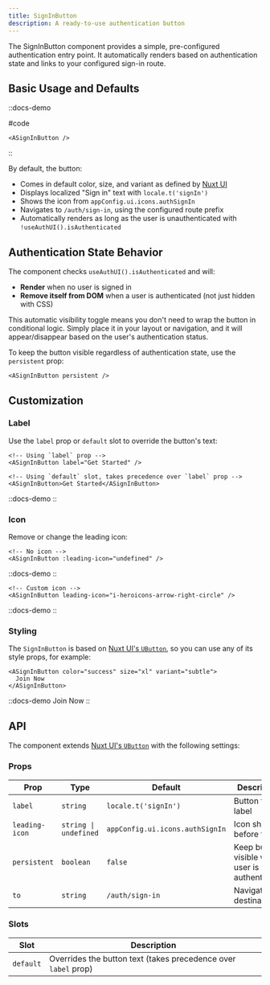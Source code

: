 ```yaml
---
title: SignInButton
description: A ready-to-use authentication button
---
```


The SignInButton component provides a simple, pre-configured authentication entry point. It automatically renders based on authentication state and links to your configured sign-in route.

## Basic Usage and Defaults

::docs-demo
<ASignInButton :to="undefined" />

#code

```vue
<ASignInButton />
```

::

By default, the button:

- Comes in default color, size, and variant as defined by [Nuxt UI](<(https://ui4.nuxt.com/docs/components/button)>)
- Displays localized "Sign in" text with `locale.t('signIn')`
- Shows the icon from `appConfig.ui.icons.authSignIn`
- Navigates to `/auth/sign-in`, using the configured route prefix
- Automatically renders as long as the user is unauthenticated with `!useAuthUI().isAuthenticated`

## Authentication State Behavior

The component checks `useAuthUI().isAuthenticated` and will:

- **Render** when no user is signed in
- **Remove itself from DOM** when a user is authenticated (not just hidden with CSS)

This automatic visibility toggle means you don't need to wrap the button in conditional logic. Simply place it in your layout or navigation, and it will appear/disappear based on the user's authentication status.

To keep the button visible regardless of authentication state, use the `persistent` prop:

```vue
<ASignInButton persistent />
```

## Customization

### Label

Use the `label` prop or `default` slot to override the button's text:

```vue
<!-- Using `label` prop -->
<ASignInButton label="Get Started" />

<!-- Using `default` slot, takes precedence over `label` prop -->
<ASignInButton>Get Started</ASignInButton>
```

::docs-demo
<ASignInButton label="Get Started" :to="undefined" />
::

### Icon

Remove or change the leading icon:

```vue
<!-- No icon -->
<ASignInButton :leading-icon="undefined" />
```

::docs-demo
<ASignInButton :leading-icon="undefined" :to="undefined" />
::

```vue
<!-- Custom icon -->
<ASignInButton leading-icon="i-heroicons-arrow-right-circle" />
```

::docs-demo
<ASignInButton leading-icon="i-heroicons-arrow-right-circle" :to="undefined" />
::

### Styling

The `SignInButton` is based on [Nuxt UI's `UButton`](https://ui4.nuxt.com/docs/components/button), so you can use any of its style props, for example:

```vue
<ASignInButton color="success" size="xl" variant="subtle">
  Join Now
</ASignInButton>
```

::docs-demo
<ASignInButton color="success" size="xl" :to="undefined" variant="subtle">
Join Now
</ASignInButton>
::

## API

The component extends [Nuxt UI's `UButton`](https://ui4.nuxt.com/docs/components/button) with the following settings:

### Props

| Prop           | Type                  | Default                         | Description                                    |
| -------------- | --------------------- | ------------------------------- | ---------------------------------------------- |
| `label`        | `string`              | `locale.t('signIn')`            | Button text label                              |
| `leading-icon` | `string \| undefined` | `appConfig.ui.icons.authSignIn` | Icon shown before text                         |
| `persistent`   | `boolean`             | `false`                         | Keep button visible when user is authenticated |
| `to`           | `string`              | `/auth/sign-in`                 | Navigation destination                         |

### Slots

| Slot      | Description                                                    |
| --------- | -------------------------------------------------------------- |
| `default` | Overrides the button text (takes precedence over `label` prop) |
